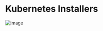 # Kubernetes Installers 

![image](https://github.com/jmetzger/workshop-kubernetes-advanced-2024-07/assets/1933318/a558bb60-bc0b-4856-80f1-61080b8835e4)
